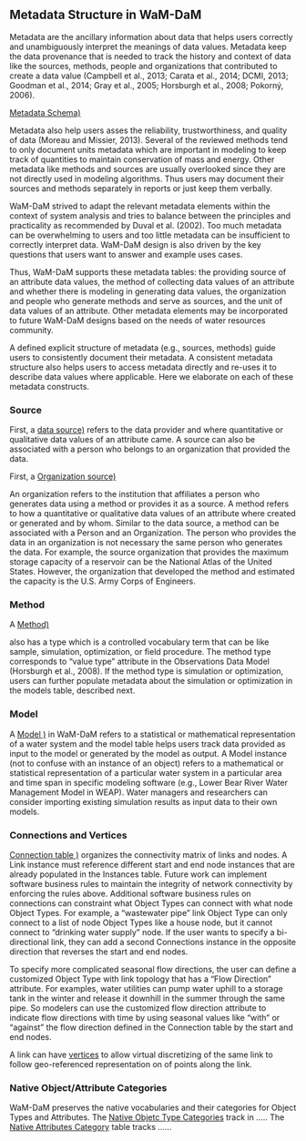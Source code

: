 ## Metadata Structure in WaM-DaM
Metadata are the ancillary information about data that helps users correctly and unambiguously interpret the meanings of data values. Metadata keep the data provenance that is needed to track the history and context of data like the sources, methods, people and organizations that contributed to create a data value (Campbell et al., 2013; Carata et al., 2014; DCMI, 2013; Goodman et al., 2014; Gray et al., 2005; Horsburgh et al., 2008; Pokorný, 2006). 

<a href="http://amabdallah.github.io/WaM-DaM/diagrams/Metadata.html" target="_blank">Metadata Schema)</a>

Metadata also help users asses the reliability, trustworthiness, and quality of data (Moreau and Missier, 2013). Several of the reviewed methods tend to only document units metadata which are important in modeling to keep track of quantities to maintain conservation of mass and energy. Other metadata like methods and sources are usually overlooked since they are not directly used in modeling algorithms. Thus users may document their sources and methods separately in reports or just keep them verbally.  

WaM-DaM strived to adapt the relevant metadata elements within the context of system analysis and tries to balance between the principles and practicality as recommended by Duval et al. (2002). Too much metadata can be overwhelming to users and too little metadata can be insufficient to correctly interpret data. WaM-DaM design is also driven by the key questions that users want to answer and example uses cases. 

Thus, WaM-DaM supports these metadata tables: the providing source of an attribute data values, the method of collecting data values of an attribute and whether there is modeling in generating data values, the organization and people who generate methods and serve as sources, and the unit of data values of an attribute. Other metadata elements may be incorporated to future WaM-DaM designs based on the needs of water resources community. 

A defined explicit structure of metadata (e.g., sources, methods) guide users to consistently document their metadata. A consistent metadata structure also helps users to access metadata directly and re-uses it to describe data values where applicable. Here we elaborate on each of these metadata constructs. 


### Source
First, a <a href="http://amabdallah.github.io/WaM-DaM/tables/Metadata_Sources.html" target="_blank">data source)</a> refers to the data provider and where quantitative or qualitative data values of an attribute came. A source can also be associated with a person who belongs to an organization that provided the data. 

First, a <a href="http://amabdallah.github.io/WaM-DaM/tables/Metadata_Organizations.html" target="_blank">Organization source)</a>

An organization refers to the institution that affiliates a person who generates data using a method or provides it as a source. A method refers to how a quantitative or qualitative data values of an attribute where created or generated and by whom. Similar to the data source, a method can be associated with a Person and an Organization. The person who provides the data in an organization is not necessary the same person who generates the data. For example, the source organization that provides the maximum storage capacity of a reservoir can be the National Atlas of the United States. However, the organization that developed the method and estimated the capacity is the U.S. Army Corps of Engineers.

### Method
A  <a href="http://amabdallah.github.io/WaM-DaM/tables/Metadata_Methods.html" target="_blank">Method)</a>

also has a type which is a controlled vocabulary term that can be like sample, simulation, optimization, or field procedure. The method type corresponds to “value type” attribute in the Observations Data Model (Horsburgh et al., 2008). If the method type is simulation or optimization, users can further populate metadata about the simulation or optimization in the models table, described next.

### Model
A <a href="http://amabdallah.github.io/WaM-DaM/tables/Metadata_Models.html" target="_blank">Model )</a> in WaM-DaM refers to a statistical or mathematical representation of a water system and the model table helps users track data provided as input to the model or generated by the model as output. A Model instance (not to confuse with an instance of an object) refers to a mathematical or statistical representation of a particular water system in a particular area and time span in specific modeling software (e.g., Lower Bear River Water Management Model in WEAP). Water managers and researchers can consider importing existing simulation results as input data to their own models. 

### Connections and Vertices 
 <a href="http://amabdallah.github.io/WaM-DaM/tables/Metadata_Connections.html" target="_blank">Connection table )</a> organizes the connectivity matrix of links and nodes. A Link instance must reference different start and end node instances that are already populated in the Instances table. Future work can implement software business rules to maintain the integrity of network connectivity by enforcing the rules above. Additional software business rules on connections can constraint what Object Types can connect with what node Object Types. For example, a “wastewater pipe” link Object Type can only connect to a list of node Object Types like a house node, but it cannot connect to “drinking water supply” node. If the user wants to specify a bi-directional link, they can add a second Connections instance in the opposite direction that reverses the start and end nodes. 

To specify more complicated seasonal flow directions, the user can define a customized Object Type with link topology that has a “Flow Direction” attribute. For examples, water utilities can pump water uphill to a storage tank in the winter and release it downhill in the summer through the same pipe. So modelers can use the customized flow direction attribute to indicate flow directions with time by using seasonal values like “with” or “against” the flow direction defined in the Connection table by the start and end nodes.

A link can have <a href="http://amabdallah.github.io/WaM-DaM/tables/Metadata_Vertices.html" target="_blank">vertices</a>
to allow virtual discretizing of the same link to follow geo-referenced representation on of points along the link. 

### Native Object/Attribute Categories 
WaM-DaM preserves the native vocabularies and their categories for Object Types and Attributes. The <a href="http://amabdallah.github.io/WaM-DaM/tables/Metadata_NativeObjectCategory.html" target="_blank"> Native Objetc Type Categories</a> track in .....
The <a href="http://amabdallah.github.io/WaM-DaM/tables/Metadata_NativeAttributeCategory.html" target="_blank">Native Attributes Category</a> table tracks ......

